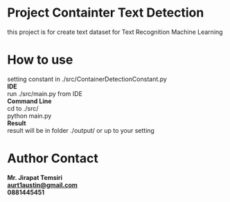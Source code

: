 # Project Containter Text Detection
  this project is for create text dataset for Text Recognition Machine Learning
  
# How to use
  setting constant in ./src/ContainerDetectionConstant.py<br>
  <b>IDE</b><br>
  run ./src/main.py from IDE<br>
  <b>Command Line</b><br>
  cd to ./src/<br>
  python main.py<br>
  <b>Result</b><br>
  result will be in folder ./output/ or up to your setting
 
# Author Contact
  <b>Mr. Jirapat Temsiri<br>
  aurt1austin@gmail.com<br>
  0881445451</b>

